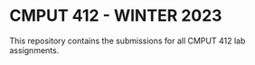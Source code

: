 # CMPUT 412 - WINTER 2023
This repository contains the submissions for all CMPUT 412 lab assignments.

